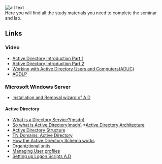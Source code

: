 ![alt text](http://bearpm.com/wp-content/uploads/2013/07/work-in-progress.png "Work in progress") <br />
Here you will find all the study materials you need to complete the seminar and lab.


## Links   

### Video

* [Active Directory Introduction Part 1 ](https://www.youtube.com/watch?v=J8uw3GNZxzQ)
* [Active Directory Introduction Part 2](https://www.youtube.com/watch?v=Ex8MAg-OeZo)
* [Working with Active Directory Users and Computers(ADUC)](https://www.youtube.com/watch?v=H5S5jGquicg )
* [AGDLP](https://www.youtube.com/watch?v=zHHzjjqVhTc )


### Microsoft Windows Server

* [Installation and Removal wizard of A.D](https://technet.microsoft.com/en-us/library/hh831457.aspx)

#### Active Directory

* [What is a Directory  Service?(msdn)](https://msdn.microsoft.com/en-us/library/aa367035%28v=vs.85%29.aspx)
* [So what is Active Directory(msdn)](https://msdn.microsoft.com/en-us/library/aa746492%28v=vs.85%29.aspx) 
*[Active Directory Architecture](https://msdn.microsoft.com/en-us/library/bb727030.aspx)
* [Active Directory Structure](https://technet.microsoft.com/en-us/library/cc181267.aspx) 
* [TN Domains: Active Directory ](https://technet.microsoft.com/en-us/library/cc780856%28v=ws.10%29.aspx)
* [How the Active Directory Schema works](https://technet.microsoft.com/en-us/library/cc773309%28v=ws.10%29.aspx)
* [Organiztional units](https://technet.microsoft.com/sv-se/library/cc758565%28v=ws.10%29.aspx)
* [Managing User profiles](https://msdn.microsoft.com/en-us/library/bb726990.aspx)
* [Setting up Logon Scripts A.D](http://www.petri.com/setting-up-logon-script-through-active-directory-users-computers-windows-server-2008.htm)
